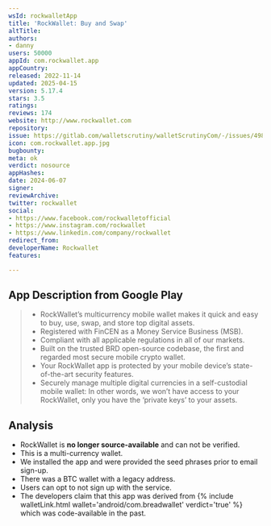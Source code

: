 ```yaml
---
wsId: rockwalletApp
title: 'RockWallet: Buy and Swap'
altTitle: 
authors:
- danny
users: 50000
appId: com.rockwallet.app
appCountry: 
released: 2022-11-14
updated: 2025-04-15
version: 5.17.4
stars: 3.5
ratings: 
reviews: 174
website: http://www.rockwallet.com
repository: 
issue: https://gitlab.com/walletscrutiny/walletScrutinyCom/-/issues/498
icon: com.rockwallet.app.jpg
bugbounty: 
meta: ok
verdict: nosource
appHashes: 
date: 2024-06-07
signer: 
reviewArchive: 
twitter: rockwallet
social:
- https://www.facebook.com/rockwalletofficial
- https://www.instagram.com/rockwallet
- https://www.linkedin.com/company/rockwallet
redirect_from: 
developerName: Rockwallet
features: 

---
```


## App Description from Google Play

> - RockWallet’s multicurrency mobile wallet makes it quick and easy to buy, use, swap, and store top digital assets.
> - Registered with FinCEN as a Money Service Business (MSB). 
> - Compliant with all applicable regulations in all of our markets.
> - Built on the trusted BRD open-source codebase, the first and regarded most secure mobile crypto wallet.
> - Your RockWallet app is protected by your mobile device’s state-of-the-art security features.
> - Securely manage multiple digital currencies in a self-custodial mobile wallet: In other words, we won’t have access to your RockWallet, only you have the ‘private keys’ to your assets.

## Analysis 

- RockWallet is **no longer source-available** and can not be verified.
- This is a multi-currency wallet.
- We installed the app and were provided the seed phrases prior to email sign-up. 
- There was a BTC wallet with a legacy address.
- Users can opt to not sign up with the service. 
- The developers claim that this app was derived from {% include walletLink.html wallet='android/com.breadwallet' verdict='true' %} which was code-available in the past.
